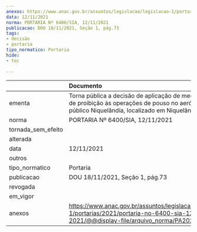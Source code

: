 ```yaml
---
anexos: https://www.anac.gov.br/assuntos/legislacao/legislacao-1/portarias/2021/portaria-no-6400-sia-12-11-2021/@@display-file/arquivo_norma/PA2021-6400.pdf
data: 12/11/2021
norma: PORTARIA Nº 6400/SIA, 12/11/2021
publicacao: DOU 18/11/2021, Seção 1, pág.73
tags:
- decisão
- portaria
tipo_normatico: Portaria
hide: 
- toc 
 
---
```


|                    | Documento                                                                                                                                                  |
|:-------------------|:-----------------------------------------------------------------------------------------------------------------------------------------------------------|
| ementa             | Torna pública a decisão de aplicação de medida cautelar de proibição às operações de pouso no aeródromo público Niquelândia, localizado em Niquelândia/GO. |
| norma              | PORTARIA Nº 6400/SIA, 12/11/2021                                                                                                                           |
| tornada_sem_efeito |                                                                                                                                                            |
| alterada           |                                                                                                                                                            |
| data               | 12/11/2021                                                                                                                                                 |
| outros             |                                                                                                                                                            |
| tipo_normatico     | Portaria                                                                                                                                                   |
| publicacao         | DOU 18/11/2021, Seção 1, pág.73                                                                                                                            |
| revogada           |                                                                                                                                                            |
| em_vigor           |                                                                                                                                                            |
| anexos             | https://www.anac.gov.br/assuntos/legislacao/legislacao-1/portarias/2021/portaria-no-6400-sia-12-11-2021/@@display-file/arquivo_norma/PA2021-6400.pdf       |
